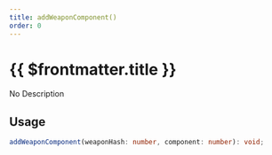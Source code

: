 ```yaml
---
title: addWeaponComponent()
order: 0
---
```


# {{ $frontmatter.title }}

No Description

## Usage

```ts
addWeaponComponent(weaponHash: number, component: number): void;
```

